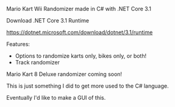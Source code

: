 Mario Kart Wii Randomizer made in C# with .NET Core 3.1 

Download .NET Core 3.1 Runtime

https://dotnet.microsoft.com/download/dotnet/3.1/runtime

Features:

* Options to randomize karts only, bikes only, or both!
* Track randomizer

Mario Kart 8 Deluxe randomizer coming soon!

This is just something I did to get more used to the C# language.

Eventually I'd like to make a GUI of this.
